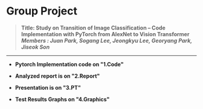 
# Group Project 
> <b>Title: Study on Transition of Image Classification – Code Implementation with PyTorch from AlexNet to Vision Transformer <b/><br>
> <i>Members : Juan Park, Sogang Lee, Jeongkyu Lee, Georyang Park, Jiseok Son </i>

---

- Pytorch Implementation code on "1.Code" 

- Analyzed report is on "2.Report"

- Presentation is on "3.PT"

- Test Results Graphs on "4.Graphics"

